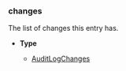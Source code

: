 ### changes [](https://discordpy.readthedocs.io/en/v1.7.3/api.html#discord.AuditLogEntry.changes)

The list of changes this entry has.

- **Type**

	- [AuditLogChanges](discord/Audit%20Log%20Data/AuditLogChanges/AuditLogChanges)

